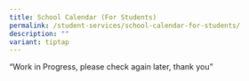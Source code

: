 ```yaml
---
title: School Calendar (For Students)
permalink: /student-services/school-calendar-for-students/
description: ""
variant: tiptap
---
```

<p>“Work in Progress, please check again later, thank you”</p>